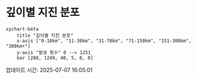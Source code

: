 # 깊이별 지진 분포

```mermaid
xychart-beta
    title "깊이별 지진 분포"
    x-axis ["0-10km", "11-30km", "31-70km", "71-150km", "151-300km", "300km+"]
    y-axis "발생 횟수" 0 --> 1251
    bar [288, 1249, 40, 5, 0, 0]
```

업데이트 시간: 2025-07-07 16:05:01
